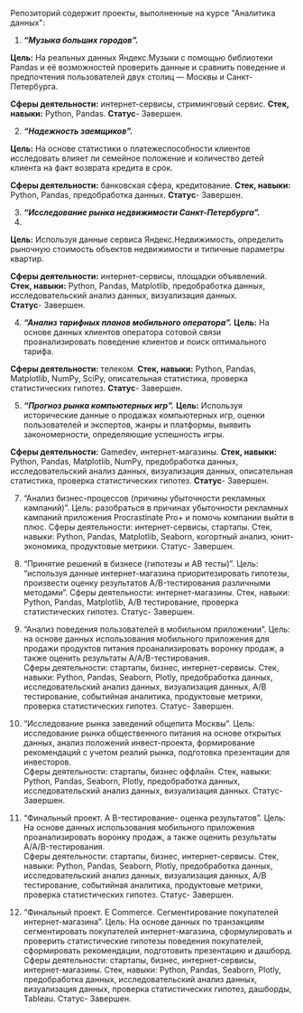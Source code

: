 Репозиторий содержит проекты, выполненные  на курсе "Аналитика данных":

1. ***“Музыка больших городов”.***
  
  **Цель:**  На реальных данных Яндекс.Музыки c помощью библиотеки Pandas и её возможностей проверить данные и сравнить поведение и предпочтения пользователей двух столиц — Москвы и Санкт-Петербурга.
  
  **Сферы деятельности:**  интернет-сервисы,  стриминговый сервис.
  **Стек, навыки:**  Python, Pandas.
  **Статус**- Завершен.


2. ***“Надежность заемщиков”.***

**Цель:**  На основе статистики о платежеспособности клиентов исследовать влияет ли семейное положение и количество детей клиента на факт возврата кредита в срок.

**Сферы деятельности:**  банковская сфера, кредитование.
**Стек, навыки:**  Python, Pandas,  предобработка данных.
**Статус**- Завершен. 


3.  ***“Исследование рынка недвижимости Санкт-Петербурга”.***
4.  
  **Цель:**  Используя данные сервиса Яндекс.Недвижимость, определить рыночную стоимость объектов недвижимости и типичные параметры квартир.
  
  **Сферы деятельности:**  интернет-сервисы, площадки объявлений.  
  **Стек, навыки:**  Python, Pandas, Matplotlib, предобработка данных, исследовательский анализ данных, визуализация данных.  
  **Статус**- Завершен.



4.  ***“Анализ тарифных планов мобильного оператора”.***
  **Цель:**  На основе данных клиентов оператора сотовой связи проанализировать поведение клиентов и поиск оптимального тарифа.
  
 **Сферы деятельности:**  телеком.
 **Стек, навыки:**  Python, Pandas, Matplotlib, NumPy, SciPy, описательная статистика, проверка статистических гипотез.
 **Статус**- Завершен.


5. ***“Прогноз рынка компьютерных игр”.***
  **Цель:**  Используя исторические данные о продажах компьютерных игр, оценки пользователей и экспертов, жанры и платформы, выявить закономерности, определяющие успешность игры.
  
**Сферы деятельности:**  Gamedev, интернет-магазины.
**Стек, навыки:**  Python, Pandas, Matplotlib, NumPy,  предобработка данных, исследовательский анализ данных, визуализация данных, описательная статистика, проверка статистических гипотез.
**Статус**- Завершен.


7.  “Анализ бизнес-процессов (причины убыточности рекламных кампаний)”.
  Цель: разобраться в причинах убыточности рекламных кампаний  приложения  Procrastinate Pro+  и помочь компании выйти в плюс.
	Сферы деятельности:  интернет-сервисы, стартапы.
  Стек, навыки:  Python, Pandas, Matplotlib, Seaborn, когортный анализ, юнит-экономика, продуктовые метрики.
	Статус- Завершен.


9.  “Принятие решений в бизнесе (гипотезы и АВ тесты)”.
  Цель: “используя данные интернет-магазина приоритезировать гипотезы, произвести оценку результатов A/B-тестирования различными методами”.
	Сферы деятельности: интернет-магазины.
  Стек, навыки:  Python, Pandas, Matplotlib, А/В тестирование,  проверка статистических гипотез. 
	Статус- Завершен.


10.  “Анализ поведения пользователей в мобильном приложении”.
  Цель: на основе данных использования мобильного приложения для продажи продуктов питания проанализировать воронку продаж, а также оценить результаты A/A/B-тестирования.  
	Сферы деятельности:  стартапы, бизнес, интернет-сервисы.
  Стек, навыки:  Python, Pandas, Seaborn, Plotly, предобработка данных, исследовательский анализ данных, визуализация данных, А/В тестирование, событийная аналитика, продуктовые метрики, проверка статистических гипотез.
	Статус- Завершен.


11.  “Исследование рынка заведений общепита Москвы”.
  Цель: исследование рынка общественного питания на основе открытых данных, анализ положений инвест-проекта, формирование рекомендаций с учетом реалий рынка,   подготовка презентации для инвесторов.  
	Сферы деятельности:  стартапы, бизнес оффлайн.
  Стек, навыки:  Python, Pandas, Seaborn, Plotly, предобработка данных, исследовательский анализ данных, визуализация данных.
	Статус- Завершен.

12. “Финальный проект.  A B-тестирование- оценка результатов”.
  Цель:  На основе данных использования мобильного приложения проанализировать воронку продаж, а также оценить результаты A/A/B-тестирования.  
	Сферы деятельности:  стартапы, бизнес, интернет-сервисы.
  Стек, навыки:  Python, Pandas, Seaborn, Plotly, предобработка данных, исследовательский анализ данных, визуализация данных, А/В тестирование, событийная аналитика, продуктовые метрики, проверка статистических гипотез.
	Статус- Завершен.


13. “Финальный проект.  E Commerce. Сегментирование покупателей интернет-магазина”.
  Цель:  На основе данных по транзакциям   сегментировать покупателей  интернет-магазина,  сформулировать и проверить статистические гипотезы поведения покупателей,  сформировать рекомендации, подготовить презентацию и дашборд. 
	Сферы деятельности:  стартапы, бизнес, интернет-сервисы, интернет-магазины.
  Стек, навыки:  Python, Pandas, Seaborn, Plotly, предобработка данных, исследовательский анализ данных, визуализация данных, проверка статистических гипотез, дашборды, Tableau.
	Статус- Завершен.



